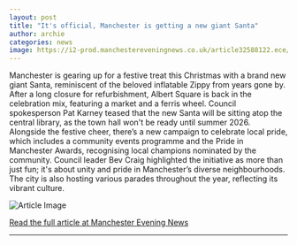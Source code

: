 ```yaml
---
layout: post
title: "It's official, Manchester is getting a new giant Santa"
author: archie
categories: news
image: https://i2-prod.manchestereveningnews.co.uk/article32588122.ece/ALTERNATES/s1200/0_SAP_MEN_XMAS___05JPG.jpg
---
```

Manchester is gearing up for a festive treat this Christmas with a brand new giant Santa, reminiscent of the beloved inflatable Zippy from years gone by. After a long closure for refurbishment, Albert Square is back in the celebration mix, featuring a market and a ferris wheel. Council spokesperson Pat Karney teased that the new Santa will be sitting atop the central library, as the town hall won't be ready until summer 2026. Alongside the festive cheer, there’s a new campaign to celebrate local pride, which includes a community events programme and the Pride in Manchester Awards, recognising local champions nominated by the community. Council leader Bev Craig highlighted the initiative as more than just fun; it's about unity and pride in Manchester’s diverse neighbourhoods. The city is also hosting various parades throughout the year, reflecting its vibrant culture.

![Article Image](https://i2-prod.manchestereveningnews.co.uk/article32588122.ece/ALTERNATES/s1200/0_SAP_MEN_XMAS___05JPG.jpg)

[Read the full article at Manchester Evening News](https://www.manchestereveningnews.co.uk/news/greater-manchester-news/its-official-manchester-getting-new-32588097)

---
